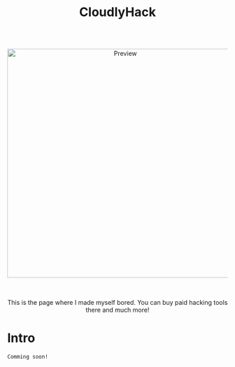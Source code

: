 # <h1 align="center">CloudlyHack</h1>
  <br/>
  <br/>
  <p align="center">
  <img alt="Preview" width="524" alt="Hero image" src="https://user-images.githubusercontent.com/80784394/146678450-afc20a5f-d06c-450a-8476-b2a46bed43bb.jpg"/>
  <br/>
  <p align="center">
<p align="center">
  <br/>
  <br/>This is the page where I made myself bored. 
  You can buy paid hacking tools there and much more!  <br/>
  
  # Intro
  ```Comming soon!```
